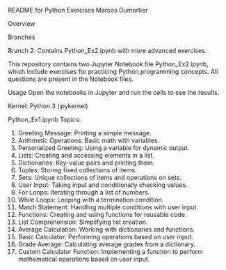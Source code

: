 README for Python Exercises Marcos Dumortier

Overview

Branches

Branch 2: Contains Python_Ex2.ipynb with more advanced exercises.

This repository contains two Jupyter Notebook file Python_Ex2.ipynb, which include exercises for practicing Python programming concepts.
All questions are present in the Notebook files.

Usage
Open the notebooks in Jupyter and run the cells to see the results. 

Kernel: Python 3 (ipykernel)

Python_Ex1.ipynb Topics:
1. Greeting Message: Printing a simple message.
2. Arithmetic Operations: Basic math with variables.
3. Personalized Greeting: Using a variable for dynamic output.
4. Lists: Creating and accessing elements in a list.
5. Dictionaries: Key-value pairs and printing them.
6. Tuples: Storing fixed collections of items.
7. Sets: Unique collections of items and operations on sets.
8. User Input: Taking input and conditionally checking values.
9. For Loops: Iterating through a list of numbers.
10. While Loops: Looping with a termination condition.
11. Match Statement: Handling multiple conditions with user input.
12. Functions: Creating and using functions for reusable code.
13. List Comprehension: Simplifying list creation.
14. Average Calculation: Working with dictionaries and functions.
15. Basic Calculator: Performing operations based on user input.
16. Grade Average: Calculating average grades from a dictionary.
17. Custom Calculator Function: Implementing a function to perform mathematical operations based on user input.
